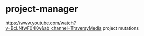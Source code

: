 # project-manager
https://www.youtube.com/watch?v=BcLNfwF04Kw&ab_channel=TraversyMedia
project mutations